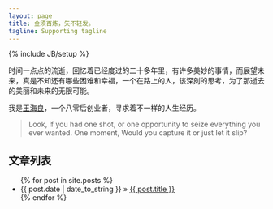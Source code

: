 ```yaml
---
layout: page
title: 金须百炼，矢不轻发。
tagline: Supporting tagline
---
```

{% include JB/setup %}

时间一点点的流逝，回忆着已经度过的二十多年里，有许多美妙的事情，而展望未来，真是不知还有哪些困难和幸福，一个在路上的人，该深刻的思考，为了那逝去的美丽和未来的无限可能。


我是[王海良](http://cn.linkedin.com/in/wanghailiang)，一个八零后创业者，寻求着不一样的人生经历。

> Look, if you had one shot, or one opportunity to seize everything you ever wanted. One moment, Would you capture it or just let it slip?


## 文章列表

<ul class="posts">
  {% for post in site.posts %}
    <li><span>{{ post.date | date_to_string }}</span> &raquo; <a href="{{ BASE_PATH }}{{ post.url }}">{{ post.title }}</a></li>
  {% endfor %}
</ul>
